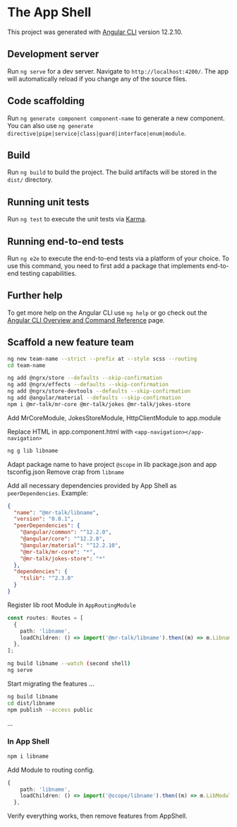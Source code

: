 # The App Shell

This project was generated with [Angular CLI](https://github.com/angular/angular-cli) version 12.2.10.

## Development server

Run `ng serve` for a dev server. Navigate to `http://localhost:4200/`. The app will automatically reload if you change any of the source files.

## Code scaffolding

Run `ng generate component component-name` to generate a new component. You can also use `ng generate directive|pipe|service|class|guard|interface|enum|module`.

## Build

Run `ng build` to build the project. The build artifacts will be stored in the `dist/` directory.

## Running unit tests

Run `ng test` to execute the unit tests via [Karma](https://karma-runner.github.io).

## Running end-to-end tests

Run `ng e2e` to execute the end-to-end tests via a platform of your choice. To use this command, you need to first add a package that implements end-to-end testing capabilities.

## Further help

To get more help on the Angular CLI use `ng help` or go check out the [Angular CLI Overview and Command Reference](https://angular.io/cli) page.

## Scaffold a new feature team

```bash
ng new team-name --strict --prefix at --style scss --routing
cd team-name

ng add @ngrx/store --defaults --skip-confirmation
ng add @ngrx/effects --defaults --skip-confirmation
ng add @ngrx/store-devtools --defaults --skip-confirmation
ng add @angular/material --defaults --skip-confirmation
npm i @mr-talk/mr-core @mr-talk/jokes @mr-talk/jokes-store
```

Add MrCoreModule, JokesStoreModule, HttpClientModule to app.module

Replace HTML in app.component.html with `<app-navigation></app-navigation>`

```bash
ng g lib libname
```

Adapt package name to have project `@scope` in lib package.json and app tsconfig.json
Remove crap from `libname`

Add all necessary dependencies provided by App Shell as `peerDependencies`.
Example:

```json
{
  "name": "@mr-talk/libname",
  "version": "0.0.1",
  "peerDependencies": {
    "@angular/common": "^12.2.0",
    "@angular/core": "^12.2.0",
    "@angular/material": "^12.2.10",
    "@mr-talk/mr-core": "*",
    "@mr-talk/jokes-store": "*"
  },
  "dependencies": {
    "tslib": "^2.3.0"
  }
}
```

Register lib root Module in `AppRoutingModule`

```typescript
const routes: Routes = [
  {
    path: 'libname',
    loadChildren: () => import('@mr-talk/libname').then((m) => m.LibnameModule),
  },
];
```

```bash
ng build libname --watch (second shell)
ng serve
```

Start migrating the features ...

```bash
ng build libname
cd dist/libname
npm publish --access public
```

...

### In App Shell

```bash
npm i libname
```

Add Module to routing config.

```typescript
{
    path: 'libname',
    loadChildren: () => import('@scope/libname').then((m) => m.LibModule),
  },
```

Verify everything works, then remove features from AppShell.
